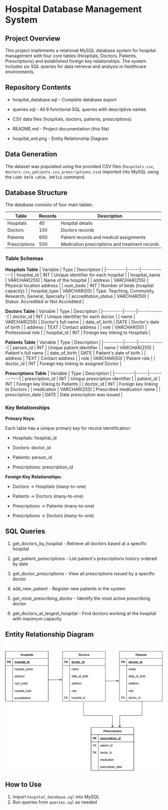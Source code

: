 # Hospital Database Management System

## Project Overview

This project implements a relational MySQL database system for hospital management with four core tables (Hospitals, Doctors, Patients, Prescriptions) and established foreign key relationships. The system includes six SQL queries for data retrieval and analysis in healthcare environments.

## Repository Contents

-	hospital_database.sql - Complete database export

-	queries.sql - All 6 functional SQL queries with descriptive names

- CSV data files (hospitals, doctors, patients, prescriptions)

-	README.md - Project documentation (this file)

-	hospital_erd.png - Entity Relationship Diagram

## Data Generation

The dataset was populated using the provided CSV files (`hospitals.csv`, `doctors.csv`, `patients.csv`, `prescriptions.csv`) imported into MySQL using the `LOAD DATA LOCAL INFILE` command.

## Database Structure

The database consists of four main tables:

| Table | Records | Description |
|-------|---------|-------------|
| Hospitals | 40 | Hospital details |
| Doctors | 100 | Doctors records |
| Patients | 600 | Patient records and medical assignments |
| Prescriptions | 500 | Medication prescriptions and treatment records |

### Table Schemas

**Hospitals Table**
| Variable | Type | Description |
|----------|------|-------------|
| hospital_id | INT | Unique identifier for each hospital |
| hospital_name | VARCHAR(255) | Name of the hospital |
| address | VARCHAR(255) | Physical location address |
| num_beds | INT | Number of beds (hospital capacity) |
| hospital_type | VARCHAR(50) | Type: Teaching, Community, Research, General, Specialty |
| accreditation_status | VARCHAR(50) | Status: Accredited or Not Accredited |

**Doctors Table**
| Variable | Type | Description |
|----------|------|-------------|
| doctor_id | INT | Unique identifier for each doctor |
| name | VARCHAR(255) | Doctor's full name |
| date_of_birth | DATE | Doctor's date of birth |
| address | TEXT | Contact address |
| role | VARCHAR(50) | Professional role |
| hospital_id | INT | Foreign key linking to Hospitals |

**Patients Table**
| Variable | Type | Description |
|----------|------|-------------|
| person_id | INT | Unique patient identifier |
| name | VARCHAR(255) | Patient's full name |
| date_of_birth | DATE | Patient's date of birth |
| address | TEXT | Contact address |
| role | VARCHAR(50) | Patient role |
| doctor_id | INT | Foreign key linking to assigned Doctor |

**Prescriptions Table**
| Variable | Type | Description |
|----------|------|-------------|
| prescription_id | INT | Unique prescription identifier |
| patient_id | INT | Foreign key linking to Patients |
| doctor_id | INT | Foreign key linking to Doctors |
| medication | VARCHAR(255) | Prescribed medication name |
| prescription_date | DATE | Date prescription was issued |

### Key Relationships
**Primary Keys:**

Each table has a unique primary key for record identification:

- Hospitals: hospital_id

- Doctors: doctor_id

- Patients: person_id  

- Prescriptions: prescription_id



**Foreign Key Relationships:**

-	Doctors → Hospitals (many-to-one)

-	Patients → Doctors (many-to-one)

-	Prescriptions → Patients (many-to-one)

-	Prescriptions → Doctors (many-to-one)
  

## SQL Queries

1.	get_doctors_by_hospital - Retrieve all doctors based at a specific hospital

2.	get_patient_prescriptions - List patient's prescriptions history ordered by date

3.	get_doctor_prescriptions - View all prescriptions issued by a specific doctor

4.	add_new_patient - Register new patients in the system

5. get_most_prescribing_doctor - Identify the most active prescribing doctor

6. get_doctors_at_largest_hospital - Find doctors working at the hospital with maximum capacity


## Entity Relationship Diagram
![Hospital Database ERD](hospital_erd.png)

## How to Use
1. Import `hospital_database.sql` into MySQL
2. Run queries from `queries.sql` as needed
